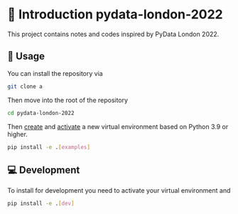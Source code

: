 # 🚪 Introduction pydata-london-2022

This project contains notes and codes inspired by PyData London 2022.

## 📙 Usage

You can install the repository via

```bash
git clone a
```

Then move into the root of the repository

```bash
cd pydata-london-2022
```

Then [create](https://realpython.com/python-virtual-environments-a-primer/#create-it) and [activate](https://realpython.com/python-virtual-environments-a-primer/#activate-it) a new virtual environment based on Python 3.9 or higher.

```bash
pip install -e .[examples]
```

## ‎‍💻 Development

To install for development you need to activate your virtual environment and

```bash
pip install -e .[dev]
```